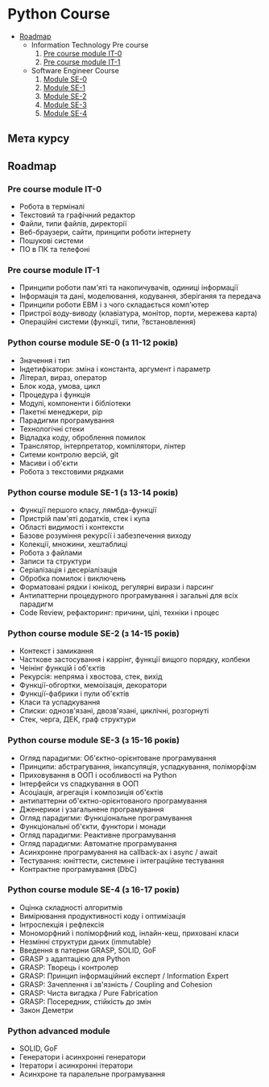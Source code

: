 # Python Course

<!-- TABLE OF CONTENTS -->
* [Roadmap](#roadmap)
   * Information Technology Pre course
     1. [Pre course module IT-0](#pre-course-module-it-0)
     2. [Pre course module IT-1](#pre-course-module-it-1)
   * Software Engineer Course
     1. [Module SE-0](#python-course-module-se-0-(з-11-12-років))
     2. [Module SE-1](#python-course-module-se-1-(з-13-14-років))
     3. [Module SE-2](#python-course-module-se-2-(з-14-15-років))
     4. [Module SE-3](#python-course-module-se-3-(з-15-16-років))
     5. [Module SE-4](#python-course-module-se-4-(з-16-17-років))


## Мета курсу

## Roadmap


### Pre course module IT-0

- Робота в терміналі
- Текстовий та графічний редактор
- Файли, типи файлів, директорії
- Веб-браузери, сайти, принципи роботи інтернету
- Пошукові системи
- ПО в ПК та телефоні

### Pre course module IT-1

- Принципи роботи пам'яті та накопичувачів, одиниці інформації
- Інформація та дані, моделювання, кодування, зберіганяя та передача
- Принципи роботи ЕВМ і з чого складається комп'ютер
- Пристрої воду-виводу (клавіатура, монітор, порти, мережева карта)
- Операційні системи (функції, типи, ?встановлення)

### Python course module SE-0 (з 11-12 років)

- Значення і тип
- Індетифікатори: зміна і константа, аргумент і параметр
- Літерал, вираз, оператор
- Блок кода, умова, цикл
- Процедура і функція
- Модулі, компоненти і бібліотеки
- Пакетні менеджери, pip
- Парадигми програмування
- Технологічні стеки
- Відладка коду, оброблення помилок
- Транслятор, інтерпретатор, компілятори, лінтер
- Ситеми контролю версій, git
- Масиви і об'єкти
- Робота з текстовими рядками



### Python course module SE-1 (з 13-14 років)

- Функції першого класу, лямбда-функції
- Пристрій пам'яті додатків, стек і купа
- Області видимості і контексти
- Базове розуміння рекурсії і забезпечення виходу
- Колекції, множини, хештаблиці
- Робота з файлами
- Записи та структури
- Серіалізація і десеріалізація
- Обробка помилок і виключень
- Форматовані рядки і юнікод, регулярні вирази і парсинг
- Антипаттерни процедурного програмування і загальні для всіх парадигм
- Code Review, рефакторинг: причини, цілі, техніки і процес

### Python course module SE-2 (з 14-15 років)

- Контекст і замикання
- Часткове застосування і каррінг, функції вищого порядку, колбеки
- Чеінінг функцій і об'єктів
- Рекурсія: непряма і хвостова, стек, вихід
- Функції-обгортки, мемоізація, декоратори
- Функції-фабрики і пули об'єктів
- Класи та успадкування
- Списки: однозв'язані, двозв'язані, циклічні, розгорнуті
- Стек, черга, ДЕК, граф структури

### Python course module SE-3 (з 15-16 років)

- Огляд парадигми: Об'єктно-орієнтоване програмування
- Принципи: абстрагування, інкапсуляція, успадкування, поліморфізм
- Приховування в ООП і особливості на Python
- Інтерфейси vs спадкування в ООП
- Асоціація, агрегація і композиція об'єктів
- антипаттерни об'єктно-орієнтованого програмування
- Дженерики і узагальнене програмування
- Огляд парадигми: Функціональне програмування
- Функціональні об'єкти, функтори і монади
- Огляд парадигми: Реактивне програмування
- Огляд парадигми: Автоматне програмування
- Асинхронне програмування на callback-ах і async / await
- Тестування: юніттести, системне і інтеграційне тестування
- Контрактне програмування (DbC)

### Python course module SE-4 (з 16-17 років)

- Оцінка складності алгоритмів
- Вимірювання продуктивності коду і оптимізація
- Інтроспекція і рефлексія
- Мономорфний і поліморфний код, інлайн-кеш, приховані класи
- Незмінні структури даних (immutable)
- Введення в патерни GRASP, SOLID, GoF
- GRASP з адаптацією для Python
- GRASP: Творець і контролер
- GRASP: Принцип інформаційний експерт / Information Expert
- GRASP: Зачеплення і зв'язність / Coupling and Cohesion
- GRASP: Чиста вигадка / Pure Fabrication
- GRASP: Посередник, стійкість до змін
- Закон Деметри

### Python advanced module

- SOLID, GoF
- Генератори і асинхронні генератори
- Ітератори і асинхронні ітератори
- Асинхроне та паралельне програмування